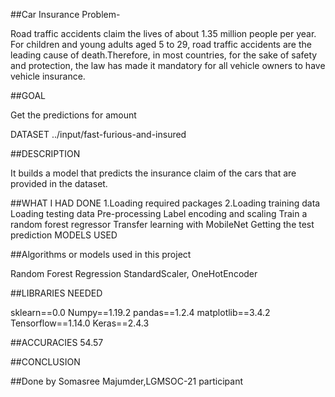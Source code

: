##Car Insurance Problem-


Road traffic accidents claim the lives of about 1.35 million people per year. For children and young adults aged 5 to 29, road traffic accidents are the leading cause of death.Therefore, in most countries, for the sake of safety and protection, the law has made it
mandatory for all vehicle owners to have vehicle insurance.

##GOAL

Get the predictions for amount

DATASET
../input/fast-furious-and-insured

##DESCRIPTION

It builds a model that predicts the insurance claim of the cars that are provided in the dataset.


##WHAT I HAD DONE
1.Loading required packages
2.Loading training data
Loading testing data
Pre-processing
Label encoding and scaling
Train a random forest regressor
Transfer learning with MobileNet
Getting the test prediction
MODELS USED


##Algorithms or models used in this project 

Random Forest Regression
StandardScaler, OneHotEncoder



##LIBRARIES NEEDED

sklearn==0.0
Numpy==1.19.2
pandas==1.2.4
matplotlib==3.4.2
Tensorflow==1.14.0
Keras==2.4.3



##ACCURACIES
54.57

##CONCLUSION


##Done by
Somasree Majumder,LGMSOC-21 participant

